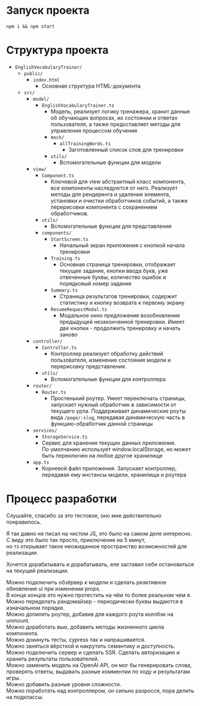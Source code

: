 # Запуск проекта
`npm i && npm start`

# Структура проекта
- `EnglishVocabularyTrainer/`
    - `public/`
        - `index.html`
            - Основная структура HTML-документа
    - `src/`
        - `model/`
            - `EnglishVocabularyTrainer.ts`
                - Модель, реализует логику тренажера,
                  хранит данные об обучающих вопросах, их состоянии и ответах пользователя, а также предоставляет методы для управления процессом обучения
                - `mock/`
                    - `allTrainingWords.ts`
                      - Заготовленный список слов для тренировки
                - `utils/`
                  - Вспомогательные функции для модели
        - `view/`
          - `Component.ts`
            - Ключевой для view абстрактный класс компонента, все компоненты наследуются от него.
              Реализует методы для рендеринга и удаления элемента, установки и очистки обработчиков событий, 
              а также перерисовки компонента с сохранением обработчиков.
          - `utils/`
              - Вспомогательные функции для представления
          - `components/`
            - `StartScreen.ts`
              - Начальный экран приложения с кнопкой начала тренировки
            - `Training.ts`
              - Основная страница тренировки, 
                отображает текущее задание, кнопки ввода букв, уже отвеченные буквы, количество ошибок и порядковый номер задания
            - `Summary.ts`
              - Страница результатов тренировки, содержит статистику и кнопку возврата к первому экрану
            - `ResumeRequestModal.ts`
              - Модальное окно предложения возобновления предыдущей незаконченной тренировки.
                Имеет две кнопки - продолжить тренировку и начать заново
        - `controller/`
            - `Controller.ts`
                - Контроллер реализует обработку действий пользователя, 
                  изменение состояния модели и перерисовку представления.
            - `utils/`
                - Вспомогательные функции для контроллера
        - `router/`
          - `Router.ts`
            -  Простенький роутер. Умеет переключать страницы, 
               запускает нужный обработчик в зависимости от текущего урла.
               Поддерживает динамические роуты вида `/page/:slug`,
               передавая динамическую часть в функцию-обработчик данной страницы
        - `services/`
          -  `StorageService.ts`
            - Сервис для хранения текущих данных приложения.  
              По умолчанию использует window.localStorage, 
              но может быть переключен на любое другое хранилище
        - `app.ts`
          - Корневой файл приложения.
            Запускает контроллер, передавая ему инстансы модели, хранилища и роутера

# Процесс разработки
Слушайте, спасибо за это тестовое, оно мне действительно понравилось.

Я так давно не писал на чистом JS, это было на самом деле интересно.  
С виду это было так просто, приключение на 5 минут,  
но тз открывает такое неожиданное пространство возможностей для реализации.

Хочется дорабатывать и дорабатывать, еле заставил себя остановиться на текущей реализации.

Можно подключить обзёрвер к модели и сделать реактивное обновление ui при изменении props.  
В конце концов это нужно протестить на чём то более реальном чем я.
Можно переделать рандомайзер - периодически буквы выдаются в изначальном порядке.   
Можно допилить роутер, добавив для каждого роута коллбэк на unmount.  
Можно доработать вью, добавить методы жизненного цикла компонента.   
Можно докинуть тесты, cypress так и напрашивается.  
Можно заняться вёрсткой и накрутить семантику и доступность.  
Можно подключить сервер и сделать SSR. Сделать авторизацию и хранить результаты пользователей.  
Можно заменить модель на OpenAI API, он мог бы генерировать слова, проверять ответы, выдавать разные комментии по ходу и результатам игры.  
Можно добавить разные уровни сложности.  
Можно поработать над контроллером, он сильно разросся, пора делить на подклассы.  

